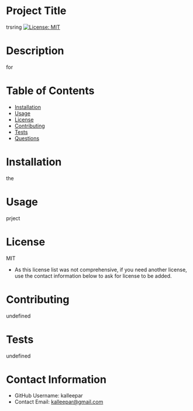 
# Project Title
trsring
[![License: MIT](https://img.shields.io/badge/License-MIT-yellow.svg)](https://opensource.org/licenses/MIT)

# Description
for

# Table of Contents 
* [Installation](#-Installation)
* [Usage](#-Usage)
* [License](#-Installation)
* [Contributing](#-Contributing)
* [Tests](#-Tests)
* [Questions](#-Contact-Information)
  
# Installation
the

# Usage
prject

# License 
MIT
* As this license list was not comprehensive, if you need another license, use the contact information below to ask for license to be added. 

# Contributing 
undefined

# Tests
undefined

# Contact Information 
* GitHub Username: kalleepar
* Contact Email: kalleepar@gmail.com

